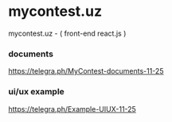 # mycontest.uz
mycontest.uz - ( front-end react.js )

### documents

https://telegra.ph/MyContest-documents-11-25

### ui/ux example 
https://telegra.ph/Example-UIUX-11-25
